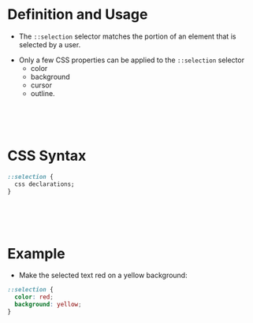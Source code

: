# Definition and Usage

- The `::selection` selector matches the portion of an element that is selected by a user.

* Only a few CSS properties can be applied to the `::selection` selector
  - color
  - background
  - cursor
  - outline.

&nbsp;

&nbsp;

# CSS Syntax

```css
::selection {
  css declarations;
}
```

&nbsp;

&nbsp;

# Example

- Make the selected text red on a yellow background:

```css
::selection {
  color: red;
  background: yellow;
}
```
